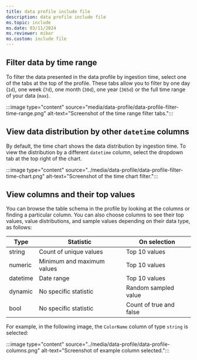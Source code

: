 ```yaml
---
title: data profile include file
description: data profile include file
ms.topic: include
ms.date: 03/11/2024
ms.reviewer: mibar
ms.custom: include file
---
```

## Filter data by time range

To filter the data presented in the data profile by ingestion time, select one of the tabs at the top of the profile. These tabs allow you to filter by one day (`1d`), one week (`7d`), one month (`30d`), one year (`365d`) or the full time range of your data (`max`).

:::image type="content" source="media/data-profile/data-profile-filter-time-range.png" alt-text="Screenshot of the time range filter tabs.":::

## View data distribution by other `datetime` columns

By default, the time chart shows the data distribution by ingestion time. To view the distribution by a different `datetime` column, select the dropdown tab at the top right of the chart.

:::image type="content" source="../media/data-profile/data-profile-filter-time-chart.png" alt-text="Screenshot of the time chart filter.":::

## View columns and their top values

You can browse the table schema in the profile by looking at the columns or finding a particular column. You can also choose columns to see their top values, value distributions, and sample values depending on their data type, as follows:

|Type|Statistic|On selection|
|--|--|--|
|string|Count of unique values| Top 10 values|
|numeric|Minimum and maximum values| Top 10 values|
|datetime|Date range| Top 10 values|
|dynamic|No specific statistic|Random sampled value|
|bool|No specific statistic|Count of true and false|

For example, in the following image, the `ColorName` column of type `string` is selected:

:::image type="content" source="../media/data-profile/data-profile-columns.png" alt-text="Screenshot of example column selected.":::
